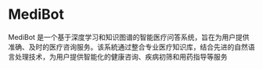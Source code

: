 # MediBot
MediBot  是一个基于深度学习和知识图谱的智能医疗问答系统，旨在为用户提供准确、及时的医疗咨询服务。该系統通过整合专业医疗知识库，结合先进的自然语言处理技术，为用户提供智能化的健康咨询、疾病初筛和用药指导等服务
